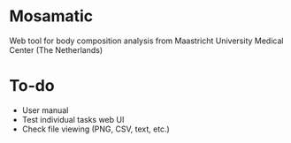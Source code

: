 # Mosamatic
Web tool for body composition analysis from Maastricht University Medical Center (The Netherlands)

# To-do
- User manual
- Test individual tasks web UI
- Check file viewing (PNG, CSV, text, etc.)